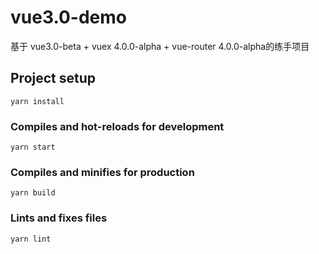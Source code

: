 # vue3.0-demo

基于 vue3.0-beta + vuex 4.0.0-alpha + vue-router 4.0.0-alpha的练手项目

## Project setup
```
yarn install
```

### Compiles and hot-reloads for development
```
yarn start
```

### Compiles and minifies for production
```
yarn build
```

### Lints and fixes files
```
yarn lint
```
